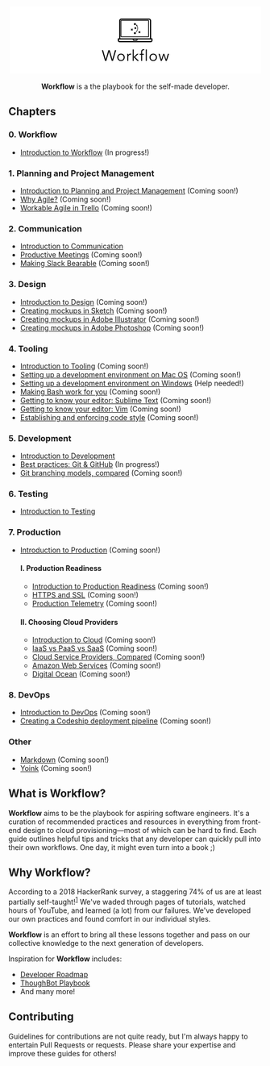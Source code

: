 <p align="center">
  <img src="images/workflow-banner.png">
</p>

<p align="center">
<strong>Workflow</strong> is a the playbook for the self-made developer.
</p>

## Chapters

### 0. Workflow

* [Introduction to Workflow](guides/workflow.md) (In progress!)

### 1. Planning and Project Management
* [Introduction to Planning and Project Management](guides/planning-project-management.md) (Coming soon!)
* [Why Agile?](guides/agile.md) (Coming soon!)
* [Workable Agile in Trello](guides/trello.md) (Coming soon!)


### 2. Communication
* [Introduction to Communication](guides/communication.md)
* [Productive Meetings](guides/meetings.md) (Coming soon!)
* [Making Slack Bearable](guides/slack.md) (Coming soon!)

### 3. Design
* [Introduction to Design](guides/design.md) (Coming soon!)
* [Creating mockups in Sketch](guides/sketch.md) (Coming soon!)
* [Creating mockups in Adobe Illustrator](guides/illustrator.md) (Coming soon!)
* [Creating mockups in Adobe Photoshop](guides/photoshop.md) (Coming soon!)


### 4. Tooling
* [Introduction to Tooling](guides/tooling.md) (Coming soon!)
* [Setting up a development environment on Mac OS]() (Coming soon!)
* [Setting up a development environment on Windows]() (Help needed!)
* [Making Bash work for you](guides/bash.md) (Coming soon!)
* [Getting to know your editor: Sublime Text](guides/sublime.md) (Coming soon!)
* [Getting to know your editor: Vim](guides/vim.md) (Coming soon!)
* [Establishing and enforcing code style](guides/style.md) (Coming soon!)

### 5. Development
* [Introduction to Development](guides/development.md)
* [Best practices: Git & GitHub](guides/git.md) (In progress!)
* [Git branching models, compared](guides/branching.md) (Coming soon!)

### 6. Testing
* [Introduction to Testing](guides/testing.md)

### 7. Production
* [Introduction to Production](guides/production.md) (Coming soon!)

	#### I. Production Readiness
	* [Introduction to Production Readiness](guides/readiness.md) (Coming soon!)
	* [HTTPS and SSL](guides/ssl.md) (Coming soon!)
	* [Production Telemetry](guides/telemetry.md) (Coming soon!)
	
	#### II. Choosing Cloud Providers
	* [Introduction to Cloud](guides/cloud.md) (Coming soon!)
	* [IaaS vs PaaS vs SaaS]() (Coming soon!)
	* [Cloud Service Providers, Compared]() (Coming soon!)
	* [Amazon Web Services](guides/aws.md) (Coming soon!)
	* [Digital Ocean](guides/digital-ocean.md) (Coming soon!)

### 8. DevOps
* [Introduction to DevOps](guides/devops.md) (Coming soon!)
* [Creating a Codeship deployment pipeline](guides/codeship.md) (Coming soon!)


### Other
* [Markdown](guides/markdown.md) (Coming soon!)
* [Yoink](guides/yoink.md) (Coming soon!)

## What is Workflow?

**Workflow** aims to be the playbook for aspiring software engineers. It's a curation of recommended practices and resources in everything from front-end design to cloud provisioning—most of which can be hard to find. Each guide outlines helpful tips and tricks that any developer can quickly pull into their own workflows. One day, it might even turn into a book ;)

## Why Workflow?

According to a 2018 HackerRank survey, a staggering 74% of us are at least partially self-taught!<sup>[1](https://research.hackerrank.com/developer-skills/2018/)</sup> We've waded through pages of tutorials, watched hours of YouTube, and learned (a lot) from our failures. We've developed our own practices and found comfort in our individual styles.

**Workflow** is an effort to bring all these lessons together and pass on our collective knowledge to the next generation of developers. 

Inspiration for **Workflow** includes:

* [Developer Roadmap](https://github.com/kamranahmedse/developer-roadmap)
* [ThoughBot Playbook](http://thoughtbot.com/playbook)
* And many more!

## Contributing

Guidelines for contributions are not quite ready, but I'm always happy to entertain Pull Requests or requests. Please share your expertise and improve these guides for others!